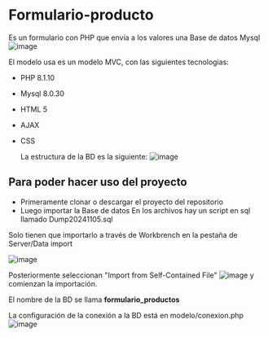 # Formulario-producto
Es un formulario con PHP que envía a los valores una Base de datos Mysql
![image](https://github.com/user-attachments/assets/080a3d9d-841a-48c6-8991-93183ac5d2e9)



El modelo usa es un modelo MVC, con las siguientes tecnologias:
- PHP 8.1.10
- Mysql 8.0.30
- HTML 5
- AJAX 
- CSS

  La estructura de la BD es la siguiente:
  ![image](https://github.com/user-attachments/assets/981b5b43-7520-45f7-bd98-37b5b8007f98)

## Para poder hacer uso del proyecto 
- Primeramente clonar o descargar el proyecto del repositorio
- Luego importar la Base de datos
En los archivos hay un script en sql llamado Dump20241105.sql

Solo tienen que importarlo a través de Workbrench en la pestaña de Server/Data import

![image](https://github.com/user-attachments/assets/13d349e1-17fb-4310-a248-a4c9eeded3b9)

Posteriormente seleccionan "Import from Self-Contained File"
![image](https://github.com/user-attachments/assets/e60ba699-b4cd-447b-bc73-b707367f843a)
y comienzan la importación. 


El nombre de la BD se llama **formulario_productos**

La configuración de la conexión a la BD está en modelo/conexion.php
![image](https://github.com/user-attachments/assets/517d09c1-bfdd-450b-9b56-ea37a5ed5fcc)



